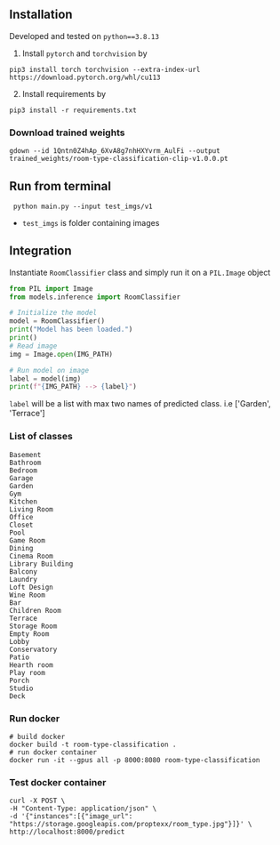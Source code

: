 ## Installation
Developed and tested on `python==3.8.13`
1. Install `pytorch` and `torchvision` by
```
pip3 install torch torchvision --extra-index-url https://download.pytorch.org/whl/cu113
```
2. Install requirements by
```
pip3 install -r requirements.txt
```

### Download trained weights
```
gdown --id 1Qntn0Z4hAp_6XvA8g7nhHXYvrm_AulFi --output trained_weights/room-type-classification-clip-v1.0.0.pt
```

## Run from terminal
```
 python main.py --input test_imgs/v1
```
- `test_imgs` is folder containing images

## Integration
Instantiate `RoomClassifier` class and simply run it on a `PIL.Image` object

```python
from PIL import Image
from models.inference import RoomClassifier

# Initialize the model
model = RoomClassifier() 
print("Model has been loaded.")
print()
# Read image
img = Image.open(IMG_PATH)

# Run model on image
label = model(img)
print(f"{IMG_PATH} --> {label}")

```
`label` will be a list with max two names of predicted class. i.e ['Garden', 'Terrace']
### List of classes
```
Basement
Bathroom
Bedroom
Garage
Garden
Gym
Kitchen
Living Room
Office
Closet
Pool
Game Room
Dining
Cinema Room
Library Building
Balcony          
Laundry
Loft Design
Wine Room
Bar
Children Room
Terrace
Storage Room
Empty Room
Lobby
Conservatory
Patio
Hearth room
Play room
Porch
Studio
Deck
```

### Run docker
```
# build docker
docker build -t room-type-classification .
# run docker container
docker run -it --gpus all -p 8000:8080 room-type-classification
```
### Test docker container
```
curl -X POST \
-H "Content-Type: application/json" \
-d '{"instances":[{"image_url": "https://storage.googleapis.com/proptexx/room_type.jpg"}]}' \                                        
http://localhost:8000/predict
```